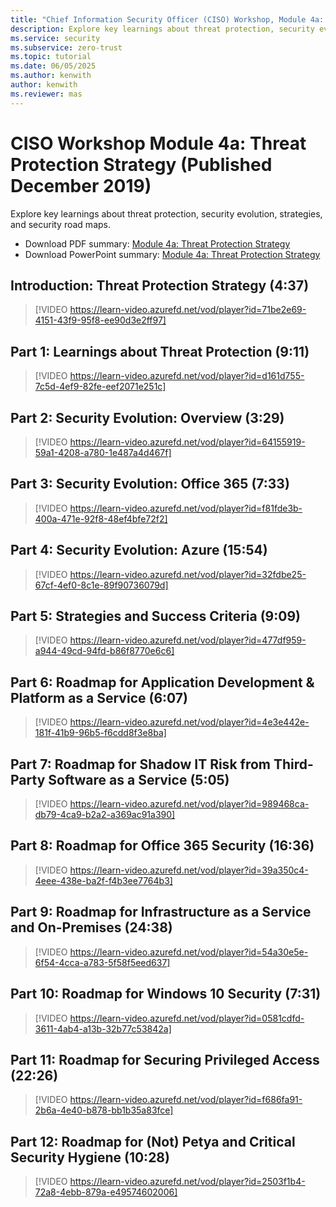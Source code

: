```yaml
---
title: "Chief Information Security Officer (CISO) Workshop, Module 4a: Threat Protection Strategy"
description: Explore key learnings about threat protection, security evolution, strategies, and security road maps.
ms.service: security
ms.subservice: zero-trust
ms.topic: tutorial
ms.date: 06/05/2025
ms.author: kenwith
author: kenwith
ms.reviewer: mas
---
```

# CISO Workshop Module 4a: Threat Protection Strategy (Published December 2019)

Explore key learnings about threat protection, security evolution, strategies, and security road maps.

- Download PDF summary: [Module 4a: Threat Protection Strategy](https://download.microsoft.com/download/e/0/3/e037fdcb-67f8-43f7-b137-36ffed7e317c/ciso-workshop-4a-threat-protection.pdf)
- Download PowerPoint summary: [Module 4a: Threat Protection Strategy](https://download.microsoft.com/download/e/0/3/e037fdcb-67f8-43f7-b137-36ffed7e317c/ciso-workshop-4a-threat-protection.pptx)

## Introduction: Threat Protection Strategy (4:37)

> [!VIDEO https://learn-video.azurefd.net/vod/player?id=71be2e69-4151-43f9-95f8-ee90d3e2ff97]

## Part 1: Learnings about Threat Protection (9:11)

> [!VIDEO https://learn-video.azurefd.net/vod/player?id=d161d755-7c5d-4ef9-82fe-eef2071e251c]

## Part 2: Security Evolution: Overview (3:29)

> [!VIDEO https://learn-video.azurefd.net/vod/player?id=64155919-59a1-4208-a780-1e487a4d467f]

## Part 3: Security Evolution: Office 365 (7:33)

> [!VIDEO https://learn-video.azurefd.net/vod/player?id=f81fde3b-400a-471e-92f8-48ef4bfe72f2]

## Part 4: Security Evolution: Azure (15:54)

> [!VIDEO https://learn-video.azurefd.net/vod/player?id=32fdbe25-67cf-4ef0-8c1e-89f90736079d]

## Part 5: Strategies and Success Criteria (9:09)

> [!VIDEO https://learn-video.azurefd.net/vod/player?id=477df959-a944-49cd-94fd-b86f8770e6c6]

## Part 6: Roadmap for Application Development & Platform as a Service (6:07)

> [!VIDEO https://learn-video.azurefd.net/vod/player?id=4e3e442e-181f-41b9-96b5-f6cdd8f3e8ba]

## Part 7: Roadmap for Shadow IT Risk from Third-Party Software as a Service (5:05)

> [!VIDEO https://learn-video.azurefd.net/vod/player?id=989468ca-db79-4ca9-b2a2-a369ac91a390]

## Part 8: Roadmap for Office 365 Security (16:36)

> [!VIDEO https://learn-video.azurefd.net/vod/player?id=39a350c4-4eee-438e-ba2f-f4b3ee7764b3]

## Part 9: Roadmap for Infrastructure as a Service and On-Premises (24:38)

> [!VIDEO https://learn-video.azurefd.net/vod/player?id=54a30e5e-6f54-4cca-a783-5f58f5eed637]

## Part 10: Roadmap for Windows 10 Security (7:31)

> [!VIDEO https://learn-video.azurefd.net/vod/player?id=0581cdfd-3611-4ab4-a13b-32b77c53842a]

## Part 11: Roadmap for Securing Privileged Access (22:26)

> [!VIDEO https://learn-video.azurefd.net/vod/player?id=f686fa91-2b6a-4e40-b878-bb1b35a83fce]

## Part 12: Roadmap for (Not) Petya and Critical Security Hygiene (10:28)

> [!VIDEO https://learn-video.azurefd.net/vod/player?id=2503f1b4-72a8-4ebb-879a-e49574602006]
